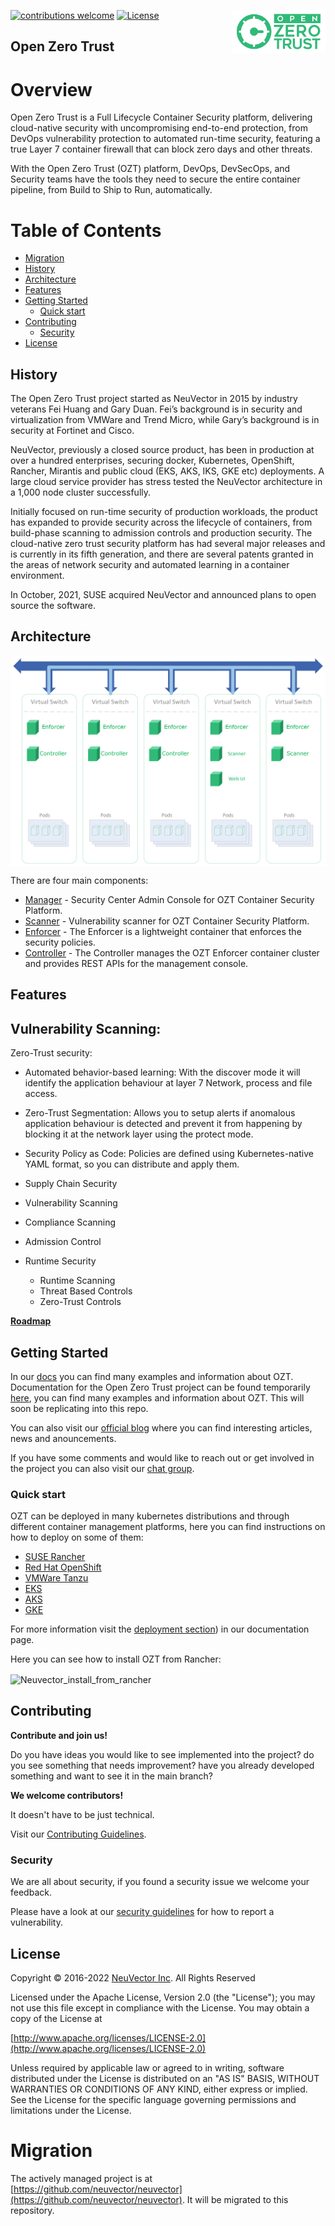 [![contributions welcome](https://img.shields.io/badge/contributions-welcome-green.svg?style=flat)](../CONTRIBUTING.md)
[![License](https://img.shields.io/badge/License-Apache%202.0-blue.svg)](http://www.apache.org/licenses/LICENSE-2.0)
<img align="right" src="../images/OpenZeroTrustLogo_Green2.png" width="150px" />

## Open Zero Trust

# Overview

Open Zero Trust is a Full Lifecycle Container Security platform, delivering cloud-native security with uncompromising end-to-end protection, from DevOps vulnerability protection to automated run-time security, featuring a true Layer 7 container firewall that can block zero days and other threats.

With the Open Zero Trust (OZT) platform, DevOps, DevSecOps, and Security teams have the tools they need to secure the entire container pipeline, from Build to Ship to Run, automatically.

# Table of Contents

- [Migration](#Migration)
- [History](#History)
- [Architecture](#Architecture)
- [Features](#Features)
- [Getting Started](#Getting-Started)
  - [Quick start](#Quick-start)
- [Contributing](#Contributing)
  - [Security](#Security)
- [License](#License)


## History

The Open Zero Trust project started as NeuVector in 2015 by industry veterans Fei Huang and Gary Duan. Fei’s background is in security and virtualization from VMWare and Trend Micro, while Gary’s background is in security at Fortinet and Cisco.

NeuVector, previously a closed source product, has been in production at over a hundred enterprises, securing docker, Kubernetes, OpenShift, Rancher, Mirantis and public cloud (EKS, AKS, IKS, GKE etc) deployments. 
A large cloud service provider has stress tested the NeuVector architecture in a 1,000 node cluster successfully. 

Initially focused on run-time security of production workloads, the product has expanded to provide security across the lifecycle of containers, from build-phase scanning to admission controls and production security. The cloud-native zero trust security platform has had several major releases and is currently in its fifth generation, and there are several patents granted in the areas of network security and automated learning in a container environment.

In October, 2021, SUSE acquired NeuVector and announced plans to open source the software.


## Architecture

<img align="center" src="../images/ozt_arch.png" alt="Neuvector_architecture" />


There are four main components:

+ [Manager](https://github.com/openzt/manager) - Security Center Admin Console for OZT Container Security Platform.
+ [Scanner](https://github.com/openzt/scanner) - Vulnerability scanner for OZT Container Security Platform.
+ [Enforcer](https://github.com/openzt/neuvector) - The Enforcer is a lightweight container that enforces the security policies.
+ [Controller](https://github.com/openzt/neuvector) - The Controller manages the OZT Enforcer container cluster and provides REST APIs for the management console.



## Features


Vulnerability Scanning:
 - 

Zero-Trust security:
 - Automated behavior-based learning:   With the discover mode it will identify the application behaviour at layer 7 Network, process and file access.
 - Zero-Trust Segmentation: Allows you to setup alerts if anomalous application behaviour is detected and prevent it from happening by blocking it at the network layer using the protect mode.
 - Security Policy as Code: Policies are defined using Kubernetes-native YAML format, so you can distribute and apply them.

- Supply Chain Security
 - Vulnerability Scanning
 - Compliance Scanning
 - Admission Control

- Runtime Security
  - Runtime Scanning
  - Threat Based Controls
  - Zero-Trust Controls




**[Roadmap](https://github.com/openzerotrust/.github/blob/main/ROADMAP.md)**


## Getting Started

In our [docs](https://open-docs.neuvector.com) you can find many examples and information about OZT.
Documentation for the Open Zero Trust project can be found temporarily [here](https://open-docs.neuvector.com), you can find many examples and information about OZT. This will soon be replicating into this repo.

You can also visit our [official blog](https://blog.neuvector.com/article) where you can find interesting articles, news and anouncements.


If you have some comments and would like to reach out or get involved in the project you can also visit our [chat group]().



### Quick start

OZT can be deployed in many kubernetes distributions and through different container management platforms, here you can find instructions on how to deploy on some of them:
+ [SUSE Rancher](https://open-docs.neuvector.com/deploying/rancher)
+ [Red Hat OpenShift](https://open-docs.neuvector.com/deploying/openshift)
+ [VMWare Tanzu]()
+ [EKS](https://open-docs.neuvector.com/deploying/publick8s)
+ [AKS](https://open-docs.neuvector.com/deploying/publick8s)
+ [GKE](https://open-docs.neuvector.com/deploying/publick8s)

For more information visit the [deployment section](https://open-docs.neuvector.com/deploying/production#planning-deployments)) in our documentation page.

Here you can see how to install OZT from Rancher:

<img align="center" src="../images/Install_NV_From_Rancher.GIF" alt="Neuvector_install_from_rancher" />

## Contributing

**Contribute and join us!**

Do you have ideas you would like to see implemented into the project? do you see something that needs improvement? have you already developed something and want to see it in the main branch? 


**We welcome contributors!**


It doesn't have to be just technical.


Visit our [Contributing Guidelines](../CONTRIBUTING.md).


### Security


We are all about security, if you found a security issue we welcome your feedback.


Please have a look at our [security guidelines](../SECURITY.md) for how to report a vulnerability.



## License

Copyright © 2016-2022 [NeuVector Inc](https://neuvector.com). All Rights Reserved

Licensed under the Apache License, Version 2.0 (the "License");
you may not use this file except in compliance with the License.
You may obtain a copy of the License at

[http://www.apache.org/licenses/LICENSE-2.0](http://www.apache.org/licenses/LICENSE-2.0)

Unless required by applicable law or agreed to in writing, software
distributed under the License is distributed on an "AS IS" BASIS,
WITHOUT WARRANTIES OR CONDITIONS OF ANY KIND, either express or implied.
See the License for the specific language governing permissions and
limitations under the License.

# Migration

The actively managed project is at [https://github.com/neuvector/neuvector](https://github.com/neuvector/neuvector). It will be migrated to this repository.
